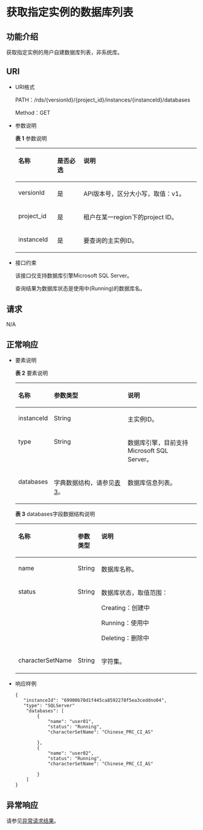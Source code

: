 # 获取指定实例的数据库列表<a name="rds_01_0001"></a>

## 功能介绍<a name="section44230431101549"></a>

获取指定实例的用户自建数据库列表，非系统库。

## URI<a name="section31729879101549"></a>

-   URI格式

    PATH：/rds/\{versionId\}/\{project\_id\}/instances/\{instanceId\}/databases

    Method：GET

-   参数说明

    **表 1**  参数说明

    <a name="table23140016101549"></a>
    <table><thead align="left"><tr id="row27795795101549"><th class="cellrowborder" valign="top" width="21.43%" id="mcps1.2.4.1.1"><p id="p36866898101549"><a name="p36866898101549"></a><a name="p36866898101549"></a>名称</p>
    </th>
    <th class="cellrowborder" valign="top" width="14.48%" id="mcps1.2.4.1.2"><p id="p33428750101549"><a name="p33428750101549"></a><a name="p33428750101549"></a>是否必选</p>
    </th>
    <th class="cellrowborder" valign="top" width="64.09%" id="mcps1.2.4.1.3"><p id="p23374190101549"><a name="p23374190101549"></a><a name="p23374190101549"></a>说明</p>
    </th>
    </tr>
    </thead>
    <tbody><tr id="row1915104142010"><td class="cellrowborder" valign="top" width="21.43%" headers="mcps1.2.4.1.1 "><p id="p65329104142014"><a name="p65329104142014"></a><a name="p65329104142014"></a>versionId</p>
    </td>
    <td class="cellrowborder" valign="top" width="14.48%" headers="mcps1.2.4.1.2 "><p id="p57166078142014"><a name="p57166078142014"></a><a name="p57166078142014"></a>是</p>
    </td>
    <td class="cellrowborder" valign="top" width="64.09%" headers="mcps1.2.4.1.3 "><p id="p67049645142014"><a name="p67049645142014"></a><a name="p67049645142014"></a>API版本号，区分大小写，取值：v1。</p>
    </td>
    </tr>
    <tr id="row14261210101549"><td class="cellrowborder" valign="top" width="21.43%" headers="mcps1.2.4.1.1 "><p id="p14307387101549"><a name="p14307387101549"></a><a name="p14307387101549"></a>project_id</p>
    </td>
    <td class="cellrowborder" valign="top" width="14.48%" headers="mcps1.2.4.1.2 "><p id="p18047737101549"><a name="p18047737101549"></a><a name="p18047737101549"></a>是</p>
    </td>
    <td class="cellrowborder" valign="top" width="64.09%" headers="mcps1.2.4.1.3 "><p id="p52580603101549"><a name="p52580603101549"></a><a name="p52580603101549"></a>租户在某一region下的project ID。</p>
    </td>
    </tr>
    <tr id="row556889316231"><td class="cellrowborder" valign="top" width="21.43%" headers="mcps1.2.4.1.1 "><p id="p284510933613"><a name="p284510933613"></a><a name="p284510933613"></a>instanceId</p>
    </td>
    <td class="cellrowborder" valign="top" width="14.48%" headers="mcps1.2.4.1.2 "><p id="p188453919365"><a name="p188453919365"></a><a name="p188453919365"></a>是</p>
    </td>
    <td class="cellrowborder" valign="top" width="64.09%" headers="mcps1.2.4.1.3 "><p id="p1884516943618"><a name="p1884516943618"></a><a name="p1884516943618"></a>要查询的主实例ID。</p>
    </td>
    </tr>
    </tbody>
    </table>


-   接口约束

    该接口仅支持数据库引擎Microsoft SQL Server。

    查询结果为数据库状态是使用中\(Running\)的数据库名。


## 请求<a name="section28070818101549"></a>

N/A

## 正常响应<a name="section62531952101549"></a>

-   要素说明

    **表 2**  要素说明

    <a name="table37458421101549"></a>
    <table><thead align="left"><tr id="row57880533101549"><th class="cellrowborder" valign="top" width="19%" id="mcps1.2.4.1.1"><p id="p57811625101549"><a name="p57811625101549"></a><a name="p57811625101549"></a>名称</p>
    </th>
    <th class="cellrowborder" valign="top" width="41%" id="mcps1.2.4.1.2"><p id="p52230049101549"><a name="p52230049101549"></a><a name="p52230049101549"></a>参数类型</p>
    </th>
    <th class="cellrowborder" valign="top" width="40%" id="mcps1.2.4.1.3"><p id="p2775590101549"><a name="p2775590101549"></a><a name="p2775590101549"></a>说明</p>
    </th>
    </tr>
    </thead>
    <tbody><tr id="row63972357101549"><td class="cellrowborder" valign="top" width="19%" headers="mcps1.2.4.1.1 "><p id="p11130102083716"><a name="p11130102083716"></a><a name="p11130102083716"></a>instanceId</p>
    </td>
    <td class="cellrowborder" valign="top" width="41%" headers="mcps1.2.4.1.2 "><p id="p2130202073718"><a name="p2130202073718"></a><a name="p2130202073718"></a>String</p>
    </td>
    <td class="cellrowborder" valign="top" width="40%" headers="mcps1.2.4.1.3 "><p id="p8130220143719"><a name="p8130220143719"></a><a name="p8130220143719"></a>主实例ID。</p>
    </td>
    </tr>
    <tr id="row37430221101549"><td class="cellrowborder" valign="top" width="19%" headers="mcps1.2.4.1.1 "><p id="p91308206376"><a name="p91308206376"></a><a name="p91308206376"></a>type</p>
    </td>
    <td class="cellrowborder" valign="top" width="41%" headers="mcps1.2.4.1.2 "><p id="p141303202375"><a name="p141303202375"></a><a name="p141303202375"></a>String</p>
    </td>
    <td class="cellrowborder" valign="top" width="40%" headers="mcps1.2.4.1.3 "><p id="p19130202013718"><a name="p19130202013718"></a><a name="p19130202013718"></a>数据库引擎，目前支持Microsoft SQL Server。</p>
    </td>
    </tr>
    <tr id="row64953558101549"><td class="cellrowborder" valign="top" width="19%" headers="mcps1.2.4.1.1 "><p id="p913052013370"><a name="p913052013370"></a><a name="p913052013370"></a>databases</p>
    </td>
    <td class="cellrowborder" valign="top" width="41%" headers="mcps1.2.4.1.2 "><p id="p10130152010377"><a name="p10130152010377"></a><a name="p10130152010377"></a>字典数据结构，请参见<a href="#table25388053101549">表3</a>。</p>
    </td>
    <td class="cellrowborder" valign="top" width="40%" headers="mcps1.2.4.1.3 "><p id="p71301420143711"><a name="p71301420143711"></a><a name="p71301420143711"></a>数据库信息列表。</p>
    </td>
    </tr>
    </tbody>
    </table>

    **表 3**  databases字段数据结构说明

    <a name="table25388053101549"></a>
    <table><thead align="left"><tr id="row6032865101549"><th class="cellrowborder" valign="top" width="19.189999999999998%" id="mcps1.2.4.1.1"><p id="p18900038101549"><a name="p18900038101549"></a><a name="p18900038101549"></a>名称</p>
    </th>
    <th class="cellrowborder" valign="top" width="13.13%" id="mcps1.2.4.1.2"><p id="p54508124101549"><a name="p54508124101549"></a><a name="p54508124101549"></a>参数类型</p>
    </th>
    <th class="cellrowborder" valign="top" width="67.67999999999999%" id="mcps1.2.4.1.3"><p id="p53081930101549"><a name="p53081930101549"></a><a name="p53081930101549"></a>说明</p>
    </th>
    </tr>
    </thead>
    <tbody><tr id="row7679206101549"><td class="cellrowborder" valign="top" width="19.189999999999998%" headers="mcps1.2.4.1.1 "><p id="p452214433814"><a name="p452214433814"></a><a name="p452214433814"></a>name</p>
    </td>
    <td class="cellrowborder" valign="top" width="13.13%" headers="mcps1.2.4.1.2 "><p id="p135221483820"><a name="p135221483820"></a><a name="p135221483820"></a>String</p>
    </td>
    <td class="cellrowborder" valign="top" width="67.67999999999999%" headers="mcps1.2.4.1.3 "><p id="p552294103817"><a name="p552294103817"></a><a name="p552294103817"></a>数据库名称。</p>
    </td>
    </tr>
    <tr id="row703888311359"><td class="cellrowborder" valign="top" width="19.189999999999998%" headers="mcps1.2.4.1.1 "><p id="p55226415387"><a name="p55226415387"></a><a name="p55226415387"></a>status</p>
    </td>
    <td class="cellrowborder" valign="top" width="13.13%" headers="mcps1.2.4.1.2 "><p id="p175221483815"><a name="p175221483815"></a><a name="p175221483815"></a>String</p>
    </td>
    <td class="cellrowborder" valign="top" width="67.67999999999999%" headers="mcps1.2.4.1.3 "><p id="p1652212419381"><a name="p1652212419381"></a><a name="p1652212419381"></a>数据库状态，取值范围：</p>
    <p id="p1352244123817"><a name="p1352244123817"></a><a name="p1352244123817"></a>Creating：创建中</p>
    <p id="p145221943389"><a name="p145221943389"></a><a name="p145221943389"></a>Running：使用中</p>
    <p id="p185227412384"><a name="p185227412384"></a><a name="p185227412384"></a>Deleting：删除中</p>
    </td>
    </tr>
    <tr id="row1969125743716"><td class="cellrowborder" valign="top" width="19.189999999999998%" headers="mcps1.2.4.1.1 "><p id="p352211463811"><a name="p352211463811"></a><a name="p352211463811"></a>characterSetName</p>
    </td>
    <td class="cellrowborder" valign="top" width="13.13%" headers="mcps1.2.4.1.2 "><p id="p105229414381"><a name="p105229414381"></a><a name="p105229414381"></a>String</p>
    </td>
    <td class="cellrowborder" valign="top" width="67.67999999999999%" headers="mcps1.2.4.1.3 "><p id="p1252215410384"><a name="p1252215410384"></a><a name="p1252215410384"></a>字符集。</p>
    </td>
    </tr>
    </tbody>
    </table>


-   响应样例

    ```
    {
       "instanceId": "69900b70d1f445ca8592278f5ea3ceddno04",
       "type": "SQLServer"
        "databases": [
            {
                "name": "user01",
                "status": "Running",
                "characterSetName": "Chinese_PRC_CI_AS"
                         
            },
            {
                "name": "user02",
                "status": "Running",
                "characterSetName": "Chinese_PRC_CI_AS"
    
            }
        ]
    }
    ```


## 异常响应<a name="section26140549101733"></a>

请参见[异常请求结果](null.md)。

